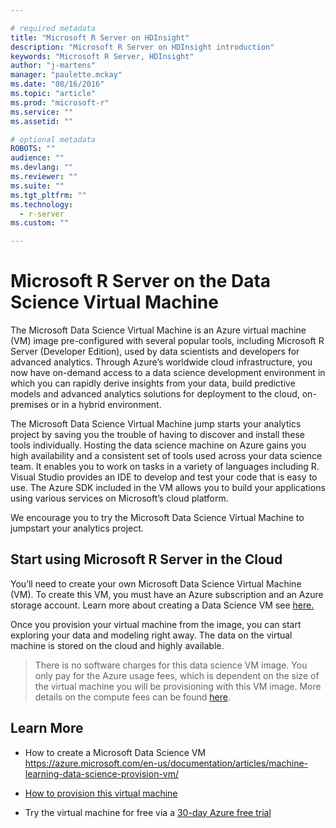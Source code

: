 ```yaml
---

# required metadata
title: "Microsoft R Server on HDInsight"
description: "Microsoft R Server on HDInsight introduction"
keywords: "Microsoft R Server, HDInsight"
author: "j-martens"
manager: "paulette.mckay"
ms.date: "08/16/2016"
ms.topic: "article"
ms.prod: "microsoft-r"
ms.service: ""
ms.assetid: ""

# optional metadata
ROBOTS: ""
audience: ""
ms.devlang: ""
ms.reviewer: ""
ms.suite: ""
ms.tgt_pltfrm: ""
ms.technology: 
  - r-server
ms.custom: ""

---
```


# Microsoft R Server on the Data Science Virtual Machine

The Microsoft Data Science Virtual Machine is an Azure virtual machine (VM) image pre-configured with several popular tools, including Microsoft R Server (Developer Edition), used by data scientists and developers for advanced analytics. Through Azure’s worldwide cloud infrastructure, you now have on-demand access to a data science development environment in which you can rapidly derive insights from your data, build predictive models and advanced analytics solutions for deployment to the cloud, on-premises or in a hybrid environment.

The Microsoft Data Science Virtual Machine jump starts your analytics project by saving you the trouble of having to discover and install these tools individually. Hosting the data science machine on Azure gains you high availability and a consistent set of tools used across your data science team.   It enables you to work on tasks in a variety of languages including R. Visual Studio provides an IDE to develop and test your code that is easy to use. The Azure SDK included in the VM allows you to build your applications using various services on Microsoft’s cloud platform. 

We encourage you to try the Microsoft Data Science Virtual Machine to jumpstart your analytics project. 

## Start using Microsoft R Server in the Cloud

You’ll need to create your own Microsoft Data Science Virtual Machine (VM). To create this VM, you must have an Azure subscription and an Azure storage account. Learn more about creating a Data Science VM see [here.](https://azure.microsoft.com/en-us/documentation/articles/machine-learning-data-science-provision-vm/)

Once you provision your virtual machine from the image, you can start exploring your data and modeling right away. The data on the virtual machine is stored on the cloud and highly available. 

> There is no software charges for this data science VM image. You only pay for the Azure usage fees, which is dependent on the size of the virtual machine you will be provisioning with this VM image. More details on the compute fees can be found  [here](https://azure.microsoft.com/en-us/marketplace/partners/microsoft-ads/standard-data-science-vm/).


## Learn More

+ How to create a Microsoft Data Science VM https://azure.microsoft.com/en-us/documentation/articles/machine-learning-data-science-provision-vm/

+ [How to provision this virtual machine](https://azure.microsoft.com/en-us/documentation/articles/machine-learning-data-science-provision-vm/)

+ Try the virtual machine for free via a [30-day Azure free trial](https://azure.microsoft.com/en-us/free/)